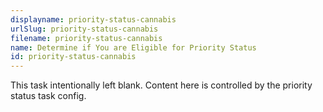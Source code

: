 ```yaml
---
displayname: priority-status-cannabis
urlSlug: priority-status-cannabis
filename: priority-status-cannabis
name: Determine if You are Eligible for Priority Status
id: priority-status-cannabis
---
```


This task intentionally left blank. Content here is controlled by the priority status task config.
